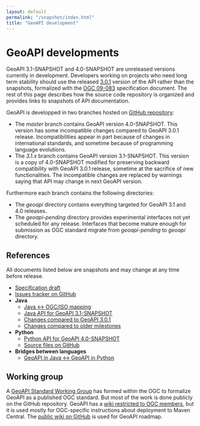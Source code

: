 ```yaml
---
layout: default
permalink: "/snapshot/index.html"
title: "GeoAPI development"
---
```


<h1>GeoAPI developments</h1>

<p>
  GeoAPI 3.1-SNAPSHOT and 4.0-SNAPSHOT are unreleased versions currently in development.
  Developers working on projects who need long term stability should use the released <a href="../3.0/index.html">3.0.1</a>
  version of the API rather than the snapshots, formalized with the
  <a class="externalLink" href="http://www.opengeospatial.org/standards/geoapi">OGC 09-083</a> specification document.
  The rest of this page describes how the source code repository is organized
  and provides links to snapshots of API documentation.
</p>

<p>
  GeoAPI is developped in two branches hosted on <a href="https://github.com/opengeospatial/geoapi">GitHub repository</a>:
</p>

<ul class="list-disc ml-4">
  <li class="my-1 text-justify">The <cite>master</cite> branch contains GeoAPI version 4.0-SNAPSHOT.
    This version has some incompatible changes compared to GeoAPI 3.0.1 release.
    Incompatibilities appear in part because of changes in international standards,
    and sometime because of programming language evolutions.</li>
  <li class="my-1 text-justify">The <cite>3.1.x</cite> branch contains GeoAPI version 3.1-SNAPSHOT.
    This version is a copy of 4.0-SNAPSHOT modified for preserving backward compatibility with GeoAPI 3.0.1 release,
    sometime at the sacrifice of new functionalities.
    The incompatible changes are replaced by warnings saying that API may change in next GeoAPI version.</li>
</ul>

<p>
  Furthermore each branch contains the following directories:
</p>

<ul class="list-disc ml-4">
  <li class="my-1 text-justify">The <cite>geoapi</cite> directory contains everything targeted for GeoAPI 3.1 and 4.0 releases.</li>
  <li class="my-1 text-justify">The <cite>geoapi-pending</cite> directory provides experimental interfaces not yet scheduled for any release.
    Interfaces that become mature enough for submission as OGC standard migrate from <cite>geoapi-pending</cite> to
    <cite>geoapi</cite> directory.</li>
</ul>

<h2>References</h2>

<p>All documents listed below are snapshots and may change at any time before release.</p>

<ul class="list-disc ml-4">
  <li class="my-1 text-justify"><a href="standard_document.html">Specification draft</a></li>
  <li class="my-1 text-justify"><a class="externalLink" href="https://github.com/opengeospatial/geoapi/issues">Issues tracker on GitHub</a></li>
  <li class="my-1 text-justify"><b>Java</b><ul>
    <li class="my-1 text-justify"><a href="javadoc/content.html">Java ↔︎ OGC/ISO mapping</a></li>
    <li class="my-1 text-justify"><a href="javadoc/index.html">Java API for GeoAPI 3.1-SNAPSHOT</a></li>
    <li class="my-1 text-justify"><a href="../archives/snapshot/change-summary.html">Changes compared to GeoAPI 3.0.1</a></li>
    <li class="my-1 text-justify"><a href="../archives/index.html">Changes compared to older milestones</a></li>
  </ul></li>
  <li class="my-1 text-justify"><b>Python</b><ul>
    <li class="my-1 text-justify"><a href="python/index.html">Python API for GeoAPI 4.0-SNAPSHOT</a></li>
    <li class="my-1 text-justify"><a href="https://github.com/opengeospatial/geoapi/tree/master/geoapi/src/main/python/opengis" class="externalLink">Source files on GitHub</a></li>
  </ul></li>
  <li class="my-1 text-justify"><b>Bridges between languages</b><ul>
    <li class="my-1 text-justify"><a href="../java-python/index.html">GeoAPI in Java ↔︎ GeoAPI in Python</a></li>
  </ul></li>
</ul>

<h2>Working group</h2>

<p>
  A <a class="externalLink" href="https://portal.opengeospatial.org/?m=projects&amp;a=view&amp;project_id=294">GeoAPI Standard Working Group</a>
  has formed within the <abbr>OGC</abbr> to formalize GeoAPI as a published <abbr>OGC</abbr> standard.
  But most of the work is done publicly on the GitHub repository.
  GeoAPI has a <a class="externalLink" href="https://portal.opengeospatial.org/twiki/bin/view/Member/GeoAPI">wiki restricted to <abbr>OGC</abbr> members</a>,
  but it is used mostly for <abbr>OGC</abbr>-specific instructions about deployment to Maven Central.
  The <a href="https://github.com/opengeospatial/geoapi/wiki">public wiki on GitHub</a> is used for GeoAPI roadmap.
</p>
